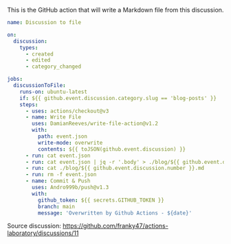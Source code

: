 This is the GitHub action that will write a Markdown file from this discussion.

```yaml
name: Discussion to file

on:
  discussion:
    types:
      - created
      - edited
      - category_changed

jobs:
  discussionToFile:
    runs-on: ubuntu-latest
    if: ${{ github.event.discussion.category.slug == 'blog-posts' }}
    steps:
      - uses: actions/checkout@v3
      - name: Write File
        uses: DamianReeves/write-file-action@v1.2
        with:
          path: event.json
          write-mode: overwrite
          contents: ${{ toJSON(github.event.discussion) }}
      - run: cat event.json
      - run: cat event.json | jq -r '.body' > ./blog/${{ github.event.discussion.number }}.md
      - run: cat ./blog/${{ github.event.discussion.number }}.md
      - run: rm -f event.json
      - name: Commit & Push
        uses: Andro999b/push@v1.3
        with:
          github_token: ${{ secrets.GITHUB_TOKEN }}
          branch: main
          message: 'Overwritten by Github Actions - ${date}'
```

Source discussion: https://github.com/franky47/actions-laboratory/discussions/11
